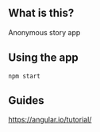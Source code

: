 ## What is this?

Anonymous story app

## Using the app

    npm start

## Guides

<https://angular.io/tutorial/>